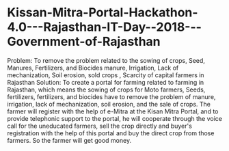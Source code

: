 # Kissan-Mitra-Portal-Hackathon-4.0---Rajasthan-IT-Day--2018---Government-of-Rajasthan
Problem: To remove the problem related to the sowing of crops, Seed, Manures, Fertilizers, and Biocides manure, Irrigation,  Lack of mechanization, Soil erosion,  sold crops ,  Scarcity of capital  farmers in Rajasthan Solution: To create a portal for farming related to farming in Rajasthan, which means the sowing of crops for Moto farmers, Seeds, fertilizers, fertilizers, and biocides have to remove the problem of manure, irrigation, lack of mechanization, soil erosion, and the sale of crops. The farmer will register with the help of e-Mitra at the Kisan Mitra Portal, and to provide telephonic support to the portal, he will cooperate through the voice call for the uneducated farmers, sell the crop directly and buyer's registration with the help of this portal and buy the direct  crop from those farmers. So the farmer will get good money.
